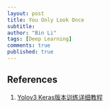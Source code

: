 ```yaml
---
layout: post
title: You Only Look Once
subtitle: 
author: "Bin Li"
tags: [Deep Learning]
comments: true
published: true
---
```




## References
1. [Yolov3 Keras版本训练详细教程](https://blog.csdn.net/qq_39622065/article/details/86174142)